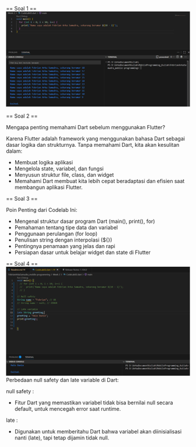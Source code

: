 == Soal 1 ==
![alt text](img/CodeLab02.png)

== Soal 2 ==

Mengapa penting memahami Dart sebelum menggunakan Flutter?

Karena Flutter adalah framework yang menggunakan bahasa Dart sebagai dasar logika dan strukturnya. Tanpa memahami Dart, kita akan kesulitan dalam:
- Membuat logika aplikasi
- Mengelola state, variabel, dan fungsi
- Menyusun struktur file, class, dan widget
- Memahami Dart membuat kita lebih cepat beradaptasi dan efisien saat membangun aplikasi Flutter.

== Soal 3 ==

Poin Penting dari Codelab Ini:

- Mengenal struktur dasar program Dart (main(), print(), for)
- Pemahaman tentang tipe data dan variabel
- Penggunaan perulangan (for loop)
- Penulisan string dengan interpolasi (${})
- Pentingnya penamaan yang jelas dan rapi
- Persiapan dasar untuk belajar widget dan state di Flutter

== Soal 4 ==
![alt text](img/image.png)
Perbedaan null safety dan late variable di Dart:

null safety :
- Fitur Dart yang memastikan variabel tidak bisa bernilai null secara default, untuk mencegah error saat runtime.

late :
- Digunakan untuk memberitahu Dart bahwa variabel akan diinisialisasi nanti (late), tapi tetap dijamin tidak null.